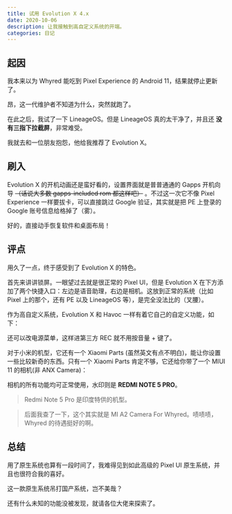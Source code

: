 ```yaml
---
title: 试用 Evolution X 4.x
date: 2020-10-06
description: 让我接触到高自定义系统的开端。
categories: 日记
---
```


## 起因

我本来以为 Whyred 能吃到 Pixel Experience 的 Android 11，结果就停止更新了。

昂，这一代维护者不知道为什么，突然就跑了。

在此之后，我试了一下 LineageOS。但是 LineageOS 真的太干净了，并且还 **没有三指下拉截屏**，非常难受。

我就去和一位朋友抱怨，他给我推荐了 Evolution X。

## 刷入

Evolution X 的开机动画还是蛮好看的，设置界面就是普普通通的 Gapps 开机向导 ~~（话说大多数 gapps-included rom 都这样吧）~~ 。不过这一次它不像 Pixel Experience 一样要拔卡，可以直接跳过 Google 验证，其实就是把 PE 上登录的 Google 账号信息给格掉了（雾）。

好的，直接动手恢复软件和桌面布局！

## 评点

用久了一点，终于感受到了 Evolution X 的特色。

首先来讲讲锁屏。一眼望过去就是很正常的 Pixel UI，但是 Evolution X 在下方添加了两个快捷入口：左边是语音助理，右边是相机。这放到正常的系统（比如 Pixel 上的那个，还有 PE 以及 LineageOS 等），是完全没法比的（叉腰）。

作为高自定义系统，Evolution X 和 Havoc 一样有着它自己的自定义功能，如下：

还可以改电源菜单，这样进第三方 REC 就不用按音量 + 键了。

对于小米的机型，它还有一个 Xiaomi Parts (虽然英文有点不明白)，能让你设置一些比较新奇的东西。只有一个 Xiaomi Parts 肯定不够，它还给你带了一个 MIUI 11 的相机(非 ANX Camera)：

相机的所有功能均可正常使用，水印则是 **REDMI NOTE 5 PRO**。

> Redmi Note 5 Pro 是印度特供的机型。

> 后面我查了一下，这个其实就是 MI A2 Camera For Whyred。啧啧啧，Whyred 的待遇挺好的啊。

## 总结

用了原生系统也算有一段时间了，我难得见到如此高级的 Pixel UI 原生系统，并且也很符合我的喜好。

这一款原生系统吊打国产系统，岂不美哉？

还有什么未知的功能没被发现，就请各位大佬来探索了。